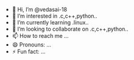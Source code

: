 - 👋 Hi, I’m @vedasai-18
- 👀 I’m interested in .c,c++,python..
- 🌱 I’m currently learning .linux..
- 💞️ I’m looking to collaborate on .c,c++,python..
- 📫 How to reach me ...
- 😄 Pronouns: ...
- ⚡ Fun fact: ...

<!---
vedasai-18/vedasai-18 is a ✨ special ✨ repository because its `README.md` (this file) appears on your GitHub profile.
You can click the Preview link to take a look at your changes.
--->
